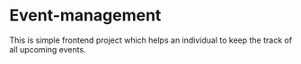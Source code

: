 # Event-management
This is simple frontend project which helps an individual to keep the track of all upcoming events.

